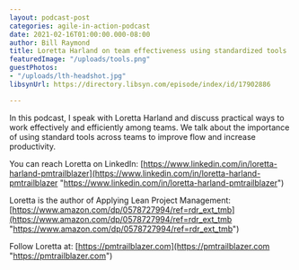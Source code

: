 ```yaml
---
layout: podcast-post
categories: agile-in-action-podcast
date: 2021-02-16T01:00:00.000-08:00
author: Bill Raymond
title: Loretta Harland on team effectiveness using standardized tools
featuredImage: "/uploads/tools.png"
guestPhotos:
- "/uploads/lth-headshot.jpg"
libsynUrl: https://directory.libsyn.com/episode/index/id/17902886

---
```

In this podcast, I speak with Loretta Harland and discuss practical ways to work effectively and efficiently among teams. We talk about the importance of using standard tools across teams to improve flow and increase productivity. 

You can reach Loretta on LinkedIn: [https://www.linkedin.com/in/loretta-harland-pmtrailblazer](https://www.linkedin.com/in/loretta-harland-pmtrailblazer "https://www.linkedin.com/in/loretta-harland-pmtrailblazer") 

Loretta is the author of Applying Lean Project Management: [https://www.amazon.com/dp/0578727994/ref=rdr_ext_tmb](https://www.amazon.com/dp/0578727994/ref=rdr_ext_tmb "https://www.amazon.com/dp/0578727994/ref=rdr_ext_tmb") 

Follow Loretta at: [https://pmtrailblazer.com](https://pmtrailblazer.com "https://pmtrailblazer.com")